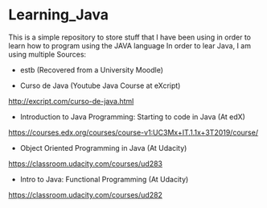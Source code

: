 # Learning_Java
This is a simple repository to store stuff that I have been using in order to learn how to program using the JAVA language
In order to lear Java, I am using multiple Sources:



- estb (Recovered from a University Moodle)


- Curso de Java (Youtube Java Course at eXcript)

http://excript.com/curso-de-java.html


- Introduction to Java Programming: Starting to code in Java (At edX)

https://courses.edx.org/courses/course-v1:UC3Mx+IT.1.1x+3T2019/course/


- Object Oriented Programming in Java (At Udacity)

https://classroom.udacity.com/courses/ud283


- Intro to Java: Functional Programming (At Udacity)

https://classroom.udacity.com/courses/ud282
